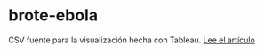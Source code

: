 brote-ebola
===========

CSV fuente para la visualización hecha con Tableau. [Lee el artículo](http://www.eldiario.es/sociedad/ebola-brote-motalidad-expansion_0_289421595.html)
